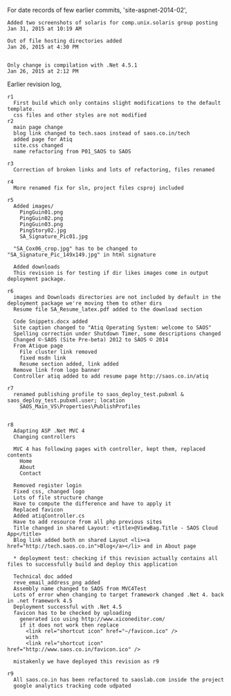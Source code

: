 For date records of few earlier commits, 'site-aspnet-2014-02',

    Added two screenshots of solaris for comp.unix.solaris group posting
    Jan 31, 2015 at 10:19 AM

    Out of file hosting directories added
    Jan 26, 2015 at 4:30 PM


    Only change is compilation with .Net 4.5.1
    Jan 26, 2015 at 2:12 PM


Earlier revision log,

    r1
      First build which only contains slight modifications to the default template.
      css files and other styles are not modified
    r2
      main page change
      blog link changed to tech.saos instead of saos.co.in/tech
      added page for Atiq
      site.css changed
      name refactoring from P01_SAOS to SAOS
      
    r3
      Correction of broken links and lots of refactoring, files renamed

    r4
      More renamed fix for sln, project files csproj included
      
    r5
      Added images/
        PingGuin01.png
        PingGuin02.png
        PingGuin03.png
        PingStory02.jpg
        SA_Signature_Pic01.jpg

      "SA_Cox06_crop.jpg" has to be changed to "SA_Signature_Pic_149x149.jpg" in html signature
      
      Added downloads
      This revision is for testing if dir likes images come in output deployment package.

    r6
      images and Downloads directories are not included by default in the deployment package we're moving them to other dirs
      Resume file SA_Resume_latex.pdf added to the download section

      Code Snippets.docx added
      Site caption changed to "Atiq Operating System: welcome to SAOS"
      Spelling correction under Shutdown Timer, some descriptions changed
      Changed ©-SAOS (Site Pre-beta) 2012 to SAOS © 2014
      From Atique page
        File cluster link removed
        fixed msdn link
        Resume section added, link added
      Remove link from logo banner
      Controller atiq added to add resume page http://saos.co.in/atiq
      
    r7
      renamed publishing profile to saos_deploy_test.pubxml & saos_deploy_test.pubxml.user; location
        SAOS_Main_VS\Properties\PublishProfiles
        
        
    r8
      Adapting ASP .Net MVC 4
      Changing controllers
      
      MVC 4 has following pages with controller, kept them, replaced contents
        Home
        About
        Contact
      
      Removed register login
      Fixed css, changed logo
      Lots of file structure change
      Have to compute the difference and have to apply it
      Replaced favicon
      Added atiqController.cs
      Have to add resource from all php previous sites
      Title changed in shared Layout: <title>@ViewBag.Title - SAOS Cloud App</title>
      Blog link added both on shared Layout <li><a href="http://tech.saos.co.in">Blog</a></li> and in About page
      
      * deployment test: checking if this revision actually contains all files to successfully build and deploy this application
      
      Technical doc added
      reve_email_address_png added
      Assembly name changed to SAOS from MVC4Test
      Lots of error when changing to target framework changed .Net 4. back in .net framework 4.5
      Deployment successful with .Net 4.5
      favicon has to be checked by uploading
        generated ico using http://www.xiconeditor.com/
        if it does not work then replace
          <link rel="shortcut icon" href="~/favicon.ico" />
          with
          <link rel="shortcut icon" href="http://www.saos.co.in/favicon.ico" />

      mistakenly we have deployed this revision as r9

    r9
      All saos.co.in has been refactored to saoslab.com inside the project
      google analytics tracking code udpated

